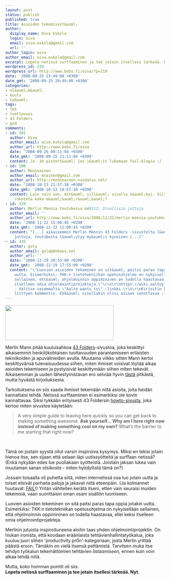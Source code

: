 ```yaml
---
layout: post
status: publish
published: true
title: Asioiden tekemisest&auml;
author:
  display_name: Oiva Eskola
  login: oiva
  email: oiva.eskola@gmail.com
  url: ''
author_login: oiva
author_email: oiva.eskola@gmail.com
excerpt: Lopeta netissä surffaaminen ja tee jotain itsellesi tärkeää. Nyt.
wordpress_id: 219
wordpress_url: http://www.bobs.fi/oiva/?p=219
date: '2008-09-25 23:49:00 +0300'
date_gmt: '2008-09-25 20:49:00 +0300'
categories:
- el&auml;m&auml;
- koulu
- ty&ouml;
tags:
- tkk
- tuottavuus
- 43 Folders
- gtd
comments:
- id: 101
  author: Oiva
  author_email: oiva.eskola@gmail.com
  author_url: http://www.bobs.fi/oiva
  date: '2008-09-26 00:11:04 +0300'
  date_gmt: '2008-09-25 21:11:04 +0300'
  content: Ja -10 pistett&auml; jos j&auml;it lukemaan fail-blogia ;)
- id: 106
  author: Moninainen
  author_email: mnainen@gmail.com
  author_url: http://moninainen.vuodatus.net/
  date: '2008-10-13 21:57:18 +0300'
  date_gmt: '2008-10-13 18:57:18 +0300'
  content: Luin vain sen, mit&auml; sill&auml; sivulla n&auml;kyi. Siit&auml; ei varmaan
    rokoteta koko m&auml;&auml;r&auml;&auml;?
- id: 329
  author: Merlin Mannia Youtubessa &#8212; Oivallisia juttuja
  author_email: ''
  author_url: http://www.bobs.fi/oiva/2008/11/22/merlin-mannia-youtubessa/
  date: '2008-11-22 15:00:45 +0200'
  date_gmt: '2008-11-22 12:00:45 +0200'
  content: "[...] aikaisemmin Merlin Mannin 43 Folders -sivustolta l&ouml;ytyneit&auml;
    juttuja. Youtubesta l&ouml;ytyy my&ouml;s kyseisen [...]"
- id: 335
  author: gola
  author_email: gola@dokaus.net
  author_url: ''
  date: '2008-12-29 20:55:00 +0200'
  date_gmt: '2008-12-29 17:55:00 +0200'
  content: "\"Luovien asioiden tekeminen on sit&auml; paitsi paras tapa oppia jotakin
    uutta. Esimerkiksi: TKK:n tietotekniikan opetusohjelma on nykyisell&auml;&auml;n
    sellainen, ett&auml; ohjelmoinnin oppimininen on todella haastavaa, ellei keksi
    itselleen omia ohjelmointiprojekteja.\"\r\n\r\nhttps://wiki.aaltoyliopisto.info/
    - Valitse vasemmalta \"Aalto wants to\" -linkki.\r\n\r\nKirjoitin hiemaan aiheeseen
    liittyen kommentin. Ehk&auml; sinullakin olisi asiaan sanottavaa :)"
---
```

<p><img class="alignnone size-full wp-image-221" title="43 Folders logo" src="{{ site.baseurl }}/images/2008/09/clipboard01.jpg" alt="" width="342" height="110" /></p>
<p>Merlin Mann pit&auml;&auml; kuuluisahkoa <a href="http://www.43folders.com/">43 Folders</a>-sivustoa, joka keskittyi aikaisemmin henkil&ouml;kohtaisen tuottavuuden parantamiseen erilaisten tekniikoiden ja apuv&auml;lineiden avulla. Muutama viikko sitten Mann kertoi keskittyv&auml;ns&auml; tulevaisuudessa siihen, miten ihmiset voisivat l&ouml;yt&auml;&auml; aikaa asioiden tekemiseen ja pystyisiv&auml;t keskittym&auml;&auml;n siihen miten tekev&auml;t. Aikaisemman ja uuden l&auml;hestymistavan ero selvi&auml;&auml; hyvin <a title="43 Folders: Time, Attention, and Creative Work" href="http://www.43folders.com/2008/09/10/time-attention-creative-work">t&auml;st&auml;</a> pitk&auml;st&auml;, mutta hyv&auml;st&auml; kirjoituksesta.</p>
<p><a id="more"></a><a id="more-219"></a>Tarkoituksena on siis saada ihmiset tekem&auml;&auml;n niit&auml; asioita, joita heid&auml;n kannattaisi tehd&auml;. Netiss&auml; surffaaminen ei esimerkiksi ole kovin kannattavaa. Siksi tykk&auml;&auml;n erityisesti 43 Foldersin <a title="How to Use 43 Folders" href="http://www.43folders.com/howto">howto-sivusta</a>, joka kertoo miten sivustoa k&auml;ytet&auml;&auml;n:</p>
<blockquote><p>A very simple guide to leaving here quickly so you can get back to making something awesome. <strong>Ask yourself&hellip; Why am I here right now instead of making something cool on my own?</strong> What&rsquo;s the barrier to me starting that right now?</blockquote><br />
<p>T&auml;m&auml; on jostain syyst&auml; ollut varsin inspiroiva kysymys. Miksi en tekisi jotain hienoa itse, sen sijaan ett&auml; selaan l&auml;pi uutissy&ouml;tteit&auml; ja surffaan netiss&auml;? (Enk&auml; nyky&auml;&auml;n edes lue puoliakaan sy&ouml;tteist&auml;. Joistain jaksan lukea vain muutaman sanan <em>otsikosta</em> - miten hy&ouml;dyllist&auml; t&auml;m&auml; on?)</p>
<p>Jossain toisaalla oli puhetta siit&auml;, miten internetiss&auml; osa luo jotain uutta ja toiset etsiv&auml;t parhaita paloja ja jakavat niit&auml; eteenp&auml;in. (Ja kolmannet huutavat: <a href="http://failblog.org/">FAIL</a>!) Yrit&auml;n v&auml;hitellen ker&auml;t&auml; itseni, etten vain seuraisi muiden tekemisi&auml;, vaan suorittaisin oman osani sis&auml;ll&ouml;n luomiseen.</p>
<p>Luovien asioiden tekeminen on sit&auml; paitsi paras tapa oppia jotakin uutta. Esimerkiksi: TKK:n tietotekniikan opetusohjelma on nykyisell&auml;&auml;n sellainen, ett&auml; ohjelmoinnin oppimininen on todella haastavaa, ellei keksi itselleen omia ohjelmointiprojekteja.</p>
<p>Merlinin jutuista inspiroituneena aloitin taas yhden ohjelmointiprojektin. On hiukan ironista, ett&auml; koodaan er&auml;&auml;nlaista teht&auml;vienhallintaty&ouml;kalua, joka kuuluu juuri siihen 'productivity pr0n'-kategoriaan, josta Merlin yritt&auml;&auml; p&auml;&auml;st&auml; eroon. T&auml;m&auml;kin on viel&auml; itsens&auml; pett&auml;mist&auml;. Tarvitsen muka itse tehdyn ty&ouml;kalun tekem&auml;tt&ouml;mien teht&auml;vien <em>listaamiseen,</em> ennen kuin voin alkaa tehd&auml; niit&auml;.</p>
<p>Mutta, koko homman pointti oli siis:<br />
<strong>Lopeta netiss&auml; surffaaminen ja tee jotain itsellesi t&auml;rke&auml;&auml;. Nyt.<br />
</strong></p>
